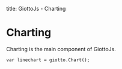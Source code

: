 title: GiottoJs - Charting

# Charting

Charting is the main component of GiottoJs.

    var linechart = giotto.Chart();